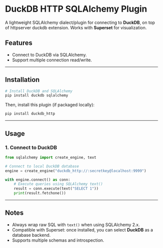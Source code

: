 # DuckDB HTTP SQLAlchemy Plugin

A lightweight SQLAlchemy dialect/plugin for connecting to **DuckDB**, on top of httpserver duckdb extension. Works with **Superset** for visualization.

## Features

- Connect to DuckDB via SQLAlchemy.
- Support multiple connection read/write.

---

## Installation

```bash
# Install DuckDB and SQLAlchemy
pip install duckdb sqlalchemy
```

Then, install this plugin (if packaged locally):

```bash
pip install duckdb_http
```

---

## Usage

### 1. Connect to DuckDB

```python
from sqlalchemy import create_engine, text

# Connect to local DuckDB database
engine = create_engine("duckdb_http://:secretkey@localhost:9999")

with engine.connect() as conn:
    # Execute queries using SQLAlchemy text()
    result = conn.execute(text("SELECT 1"))
    print(result.fetchone())
```

---

## Notes

- Always wrap raw SQL with `text()` when using SQLAlchemy 2.x.
- Compatible with Superset: once installed, you can select **DuckDB** as a database backend.
- Supports multiple schemas and introspection.
